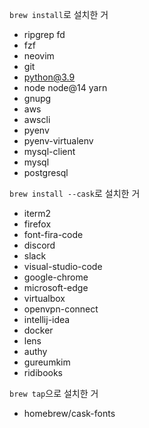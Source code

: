 `brew install`로 설치한 거 
- ripgrep fd
- fzf
- neovim
- git
- python@3.9
- node node@14 yarn
- gnupg
- aws
- awscli
- pyenv
- pyenv-virtualenv
- mysql-client
- mysql
- postgresql

`brew install --cask`로 설치한 거

- iterm2
- firefox
- font-fira-code
- discord 
- slack
- visual-studio-code
- google-chrome
- microsoft-edge
- virtualbox
- openvpn-connect
- intellij-idea
- docker
- lens
- authy
- gureumkim
- ridibooks

`brew tap`으로 설치한 거
- homebrew/cask-fonts
